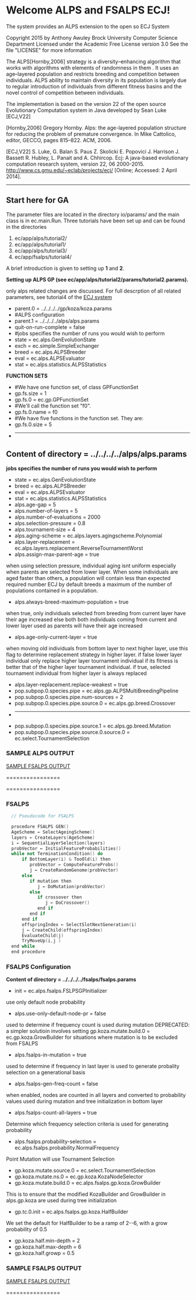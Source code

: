 
Welcome ALPS and FSALPS ECJ!
================

The system provides an  ALPS extension to the open so ECJ System

Copyright 2015 by Anthony Awuley 
Brock University Computer Science Department
Licensed under the Academic Free License version 3.0
See the file "LICENSE" for more information

The ALPS[Hornby,2006] strategy is a diversity–enhancing algorithm that works with algorithms 
with elements of randomness in them . It uses an age–layered population and restricts breeding 
and competition between individuals. ALPS ability to maintain diversity in its population is largely 
due to regular introduction of individuals from different fitness basins and the novel control of 
competition between individuals. 

The implementation is based on the version 22 of the open source Evolutionary Computation system in Java
developed by Sean Luke [ECJ,V22]


[Hornby,2006] Gregory Hornby. Alps: the age-layered population structure for reducing the problem of 
premature convergence. In Mike Cattolico, editor, GECCO, pages 815–822. ACM, 2006.

[ECJ,V22] S. Luke, G. Balan S. Paus Z. Skolicki E. Popovici J. Harrison J. Bassett R. Hubley, L. Panait and 
A. Chhircop. Ecj: A java-based evolutionary computation research system, version 22, 06 2000-2015. 
http://www.cs.gmu.edu/~eclab/projects/ecj/ [Online; Accessed: 2 April 2014].
____

## Start here for GA
The parameter files are located in the directory  io/params/ and the main class is in ec.main.Run.
Three tutorials have been set up and can be found in the directories

1. ec/app/alps/tutorial2/ 
2. ec/app/alps/tutorial1/
3. ec/app/alps/tutorial3/
4. ec/app/fsalps/tutorial4/

A brief introduction is given to setting up **1** and **2**.

**Setting up ALPS GP (see ec/app/alps/tutorial2/params/tutorial2.params).** 

only alps related changes are discussed. For full descrption of all related parameters, see tutorial4 of the [ECJ system](https://cs.gmu.edu/~eclab/projects/ecj/)

* parent.0                = ../../../../gp/koza/koza.params
* #ALPS configuration 
* parent.1                = ../../../../alps/alps.params
* quit-on-run-complete    = false
* #jobs specifies the number of runs you would wish to perform
* state                   = ec.alps.GenEvolutionState
* exch                    = ec.simple.SimpleExchanger
* breed                   = ec.alps.ALPSBreeder
* eval                    = ec.alps.ALPSEvaluator
* stat                    = ec.alps.statistics.ALPSStatistics

**FUNCTION SETS**
* #We have one function set, of class GPFunctionSet
* gp.fs.size                 = 1
* gp.fs.0                    = ec.gp.GPFunctionSet
* #We'll call the function set "f0".
* gp.fs.0.name               = f0
* #We have five functions in the function set.  They are:
* gp.fs.0.size               = 5
* -------


## Content of directory              = ../../../../alps/alps.params

**jobs specifies the number of runs you would wish to perform**
* state                                 = ec.alps.GenEvolutionState
* breed                                 = ec.alps.ALPSBreeder
* eval                                  = ec.alps.ALPSEvaluator
* stat                                  = ec.alps.statistics.ALPSStatistics
* alps.age-gap                           = 5
* alps.number-of-layers                  = 5
* alps.number-of-evaluations             = 2000
* alps.selection-pressure                = 0.8
* alps.tournament-size                   = 4
* alps.aging-scheme                      = ec.alps.layers.agingscheme.Polynomial
* alps.layer-replacement                 = ec.alps.layers.replacement.ReverseTournamentWorst
* alps.assign-max-parent-age             = true

when using selection pressure, individual aging isnt uniform especially when parents are selected from lower layer. When some individuals are aged faster than others, a population will contain less than expected required number ECJ by default breeds a maximum of the number of populations contained in a population.
* alps.always-breed-maximum-population   = true

when true, only individuals selected from breeding from current layer have their age increased
else both both individuals coming from current and lower layer used as parents will have their age increased
* alps.age-only-current-layer            = true

when moving old individuals from bottom layer to next higher layer, use this flag to determine
replacement strategy in higher layer. if false lower layer individual only replace higher layer tournament individual
if its fitness is better that of the higher layer tournament individual. if true, selected tournament individual from higher
layer is always replaced
* alps.layer-replacement.replace-weakest = true
* pop.subpop.0.species.pipe                        = ec.alps.gp.ALPSMultiBreedingPipeline
* pop.subpop.0.species.pipe.num-sources            = 2
* pop.subpop.0.species.pipe.source.0               = ec.alps.gp.breed.Crossover
* -----
* pop.subpop.0.species.pipe.source.1               = ec.alps.gp.breed.Mutation
* pop.subpop.0.species.pipe.source.0.source.0      = ec.select.TournamentSelection

### SAMPLE ALPS OUTPUT

[SAMPLE FSALPS OUTPUT](https://github.com/aawuley/alps-ec/wiki/ALPS-Output)

================

================

### FSALPS

```c++
  // Pseudocode for FSALPS

  procedure FSALPS GEN()
  AgeScheme ← SelectAgeingScheme() 
  layers ← CreateLayers(AgeScheme)
  i ← SequentialLayerSelection(layers) 
  probVector ← InitialFeatureProbabilities() 
  while not TerminationCondition() do
      if BottomLayer(i) & TooOld(i) then 
         probVector ← ComputeFeatureProbs()
         j ← CreateRandomGenome(probVector)
      else
         if mutation then
            j ← DoMutation(probVector) 
         else
            if crossover then
               j ← DoCrossover()
            end if 
         end if
      end if
      offspringIndex ← SelectSlotNextGeneration(i) 
      j ← CreateChild(offspringIndex) 
      EvaluateChild(j)
      TryMoveUp(i,j )
  end while 
  end procedure

```


### FSALPS Configuration

**Content of directory              = ../../../../fsalps/fsalps.params**

* init                                  = ec.alps.fsalps.FSLPSGPInitializer

use only default node probability
* alps.use-only-default-node-pr         = false

 used to determine if frequency count is used during mutation
 DEPRECATED: a simpler solutioin involves setting gp.koza.mutate.build.0 = ec.gp.koza.GrowBuilder for situations
 where mutation is to be excluded from FSALPS
* alps.fsalps-in-mutation               = true

used to determine if frequency in last layer is used to generate probality selection on a generational basis
* alps.fsalps-gen-freq-count            = false

 when enabled, nodes are counted in all layers and converted
 to probability values used during mutation and tree initialization in bottom layer
* alps.fsalps-count-all-layers          = true

 Determine which frequency selection criteria is used for generating probability
* alps.fsalps.probability-selection     = ec.alps.fsalps.probability.NormalFrequency

 Point Mutation will use Tournament Selection
* gp.koza.mutate.source.0      = ec.select.TournamentSelection
* gp.koza.mutate.ns.0          = ec.gp.koza.KozaNodeSelector
* gp.koza.mutate.build.0       = ec.alps.fsalps.gp.koza.GrowBuilder

This is to ensure that the modified KozaBuilder and GrowBuilder in alps.gp.koza are used during tree initialization
* gp.tc.0.init                 = ec.alps.fsalps.gp.koza.HalfBuilder

We set the default for HalfBuilder to be a ramp of 2--6, with a grow probability of 0.5
* gp.koza.half.min-depth       = 2
* gp.koza.half.max-depth       = 6
* gp.koza.half.growp           = 0.5

### SAMPLE FSALPS OUTPUT
[SAMPLE FSALPS OUTPUT](https://github.com/aawuley/alps-ec/wiki/FSALPS-Output)

================
